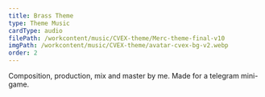 ```yaml
---
title: Brass Theme
type: Theme Music
cardType: audio
filePath: /workcontent/music/CVEX-theme/Merc-theme-final-v10
imgPath: /workcontent/music/CVEX-theme/avatar-cvex-bg-v2.webp
order: 2
---
```

Composition, production, mix and master by me. Made for a telegram mini-game.